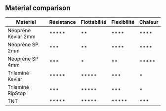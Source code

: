 ## Material comparison

| Materiel            | Résistance | Flottabilité | Flexibilité | Chaleur |
| ------------------- | ---------- | ------------ | ----------- | ------- |
| Néoprène Kevlar 2mm | *****      | **           | ****        | ****    |
| Néoprène SP 2mm     | ***        | **           | ****        | ****    |
| Néoprène SP 4mm     | ***        | *            | **          | *****   |
| Trilaminé Kevlar    | *****      | *****        | ***         | *       |
| Trilaminé RipStop   | ***        | *****        | ***         | *       |
| TNT                 | *****      | *****        | *****       | ***     |

